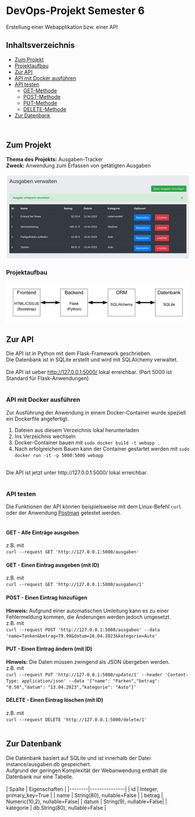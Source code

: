 # DevOps-Projekt Semester 6

Erstellung einer Webapplikation bzw. einer API

## Inhaltsverzeichnis

- [Zum Projekt](#zum-projekt)
- [Projektaufbau](#projektaufbau)
- [Zur API](#zur-api)
- [API mit Docker ausführen](#api-mit-docker-ausführen)
- [API testen](#api-testen)
  - [GET-Methode](#get---alle-einträge-ausgeben)
  - [POST-Methode](#post---einen-eintrag-hinzufügen)
  - [PUT-Methode](#put---einen-eintrag-ändern-mit-id)
  - [DELETE-Methode](#delete---einen-eintrag-löschen-mit-id)
- [Zur Datenbank](#zur-datenbank)
<br>

## Zum Projekt

**Thema des Projekts:** Ausgaben-Tracker <br>
**Zweck:** Anwendung zum Erfassen von getätigten Ausgaben <br>
<br>
<img src="Abbildungen README/Frontend.png" alt="Übersicht mit Frontend des Projekts" title="Frontend des Projekts">
<br>

### Projektaufbau

<img src="Abbildungen README/Projektaufbau.png" alt="Übersicht mit Projektaufbau" title="Projektaufbau">
<br>

## Zur API

Die API ist in Python mit dem Flask-Framework geschrieben. <br>
Die Datenbank ist in SQLite erstellt und wird mit SQLAlchemy verwaltet. <br>
<br>
Die API ist ueber http://127.0.0.1:5000/ lokal erreichbar. (Port 5000 ist Standard für Flask-Anwendungen) <br>
<br>

### API mit Docker ausführen

Zur Ausführung der Anwendung in einem Docker-Container wurde speziell ein Dockerfile angefertigt. <br>

1. Dateien aus diesem Verzeichnis lokal herunterladen <br>
2. Ins Verzeichnis wechseln <br>
3. Docker-Container bauen mit  ``` sudo docker build -t webapp . ``` <br>
4. Nach erfolgreichem Bauen kann der Container gestartet werden mit ``` sudo docker run -it -p 5000:5000 webapp ``` <br>
<br>
Die API ist jetzt unter http://127.0.0.1:5000/ lokal erreichbar. <br>
<br>

### API testen

Die Funktionen der API können beispielsweise mit dem Linux-Befehl ``` curl ``` oder  der Anwendung [Postman](https://www.postman.com/downloads/) getestet werden. <br>
<br>

#### GET - Alle Einträge ausgeben

z.B. mit <br> ``` curl --request GET 'http://127.0.0.1:5000/ausgaben' ```
<br>

#### GET - Einen Eintrag ausgeben (mit ID)

z.B. mit <br> ``` curl --request GET 'http://127.0.0.1:5000/ausgaben/1' ```
<br>

#### POST - Einen Eintrag hinzufügen

**Hinweis:** Aufgrund einer automatischen Umleitung kann es zu einer Fehlermeldung kommen, die Änderungen werden jedoch umgesetzt. <br>
z.B. mit <br> ``` curl --request POST 'http://127.0.0.1:5000/ausgaben' --data 'name=Tanken&betrag=79.99&datum=16.04.2023&kategorie=Auto' ```
<br>

#### PUT  - Einen Eintrag ändern (mit ID)

**Hinweis:** Die Daten müssen zwingend als JSON übergeben werden. <br>
z.B. mit <br>  ``` curl --request PUT 'http://127.0.0.1:5000/update/1' --header 'Content-Type: application/json' --data '{"name": "Parken","betrag": "0.50","datum": "13.04.2023","kategorie": "Auto"}' ```
<br>

#### DELETE - Einen Eintrag löschen (mit ID)

z.B. mit <br> ``` curl --request DELETE 'http://127.0.0.1:5000/delete/1' ```
<br>
<br>

## Zur Datenbank

Die Datenbank basiert auf SQLite und ist innerhalb der Datei instance/ausgaben.db gespeichert. <br>
Aufgrund der geringen Komplexität der Webanwendung enthält die Datenbank nur eine Tabelle. <br>
<br>
| Spalte | Eigenschaften |
|--------|---------------|
| id     | Integer, primary_key=True |
| name   | String(80), nullable=False |
| betrag | Numeric(10,2), nullable=False|
| datum  | String(9), nullable=False|
| kategorie | db.String(80), nullable=False |